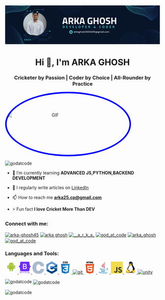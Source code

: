 ![logo](https://github.com/Godatcode/Godatcode/blob/main/Green%20Simple%20Manager%20LinkedIn%20Banner.png)
<h1 align="center">Hi 👋, I'm ARKA GHOSH</h1>
<h3 align="center">Cricketer by Passion | Coder by Choice | All-Rounder by Practice</h3>
<div align="center" style="width: 400px; height: 200px; border-radius: 50%; overflow: hidden; border: 5px solid blue; display: flex; justify-content: center; align-items: center;">
  <img src="https://i.pinimg.com/originals/ef/09/36/ef0936558e58d6bebf73fee2ae895fe3.gif" alt="GIF" style="width: 300px; height: auto; transform: translate(-50px, -30px);">
</div>
<p align="left"> <img src="https://komarev.com/ghpvc/?username=godatcode&label=Profile%20views&color=0e75b6&style=flat" alt="godatcode" /> </p>

- 🌱 I’m currently learning **ADVANCED JS,PYTHON,BACKEND DEVELOPMENT**

- 📝 I regularly write articles on [LinkedIn](https://www.linkedin.com/in/arka04/)

- 📫 How to reach me **arka25.cp@gmail.com**

- ⚡ Fun fact **I love Cricket More Than DEV**

<h3 align="left">Connect with me:</h3>
<p align="left">
<a href="https://linkedin.com/in/arka-ghosh45" target="blank"><img align="center" src="https://raw.githubusercontent.com/rahuldkjain/github-profile-readme-generator/master/src/images/icons/Social/linked-in-alt.svg" alt="arka-ghosh45" height="30" width="40" /></a>
<a href="https://fb.com/arka ghosh" target="blank"><img align="center" src="https://raw.githubusercontent.com/rahuldkjain/github-profile-readme-generator/master/src/images/icons/Social/facebook.svg" alt="arka ghosh" height="30" width="40" /></a>
<a href="https://instagram.com/__a_r_k_a_" target="blank"><img align="center" src="https://raw.githubusercontent.com/rahuldkjain/github-profile-readme-generator/master/src/images/icons/Social/instagram.svg" alt="__a_r_k_a_" height="30" width="40" /></a>
<a href="https://www.codechef.com/users/god_at_code" target="blank"><img align="center" src="https://cdn.jsdelivr.net/npm/simple-icons@3.1.0/icons/codechef.svg" alt="god_at_code" height="30" width="40" /></a>
<a href="https://codeforces.com/profile/arka_ghosh" target="blank"><img align="center" src="https://raw.githubusercontent.com/rahuldkjain/github-profile-readme-generator/master/src/images/icons/Social/codeforces.svg" alt="arka_ghosh" height="30" width="40" /></a>
<a href="https://www.leetcode.com/god_at_code" target="blank"><img align="center" src="https://raw.githubusercontent.com/rahuldkjain/github-profile-readme-generator/master/src/images/icons/Social/leet-code.svg" alt="god_at_code" height="30" width="40" /></a>
</p>

<h3 align="left">Languages and Tools:</h3>
<p align="left"> <a href="https://developer.android.com" target="_blank" rel="noreferrer"> <img src="https://raw.githubusercontent.com/devicons/devicon/master/icons/android/android-original-wordmark.svg" alt="android" width="40" height="40"/> </a> <a href="https://getbootstrap.com" target="_blank" rel="noreferrer"> <img src="https://raw.githubusercontent.com/devicons/devicon/master/icons/bootstrap/bootstrap-plain-wordmark.svg" alt="bootstrap" width="40" height="40"/> </a> <a href="https://www.cprogramming.com/" target="_blank" rel="noreferrer"> <img src="https://raw.githubusercontent.com/devicons/devicon/master/icons/c/c-original.svg" alt="c" width="40" height="40"/> </a> <a href="https://www.w3schools.com/cpp/" target="_blank" rel="noreferrer"> <img src="https://raw.githubusercontent.com/devicons/devicon/master/icons/cplusplus/cplusplus-original.svg" alt="cplusplus" width="40" height="40"/> </a> <a href="https://www.w3schools.com/css/" target="_blank" rel="noreferrer"> <img src="https://raw.githubusercontent.com/devicons/devicon/master/icons/css3/css3-original-wordmark.svg" alt="css3" width="40" height="40"/> </a> <a href="https://git-scm.com/" target="_blank" rel="noreferrer"> <img src="https://www.vectorlogo.zone/logos/git-scm/git-scm-icon.svg" alt="git" width="40" height="40"/> </a> <a href="https://www.w3.org/html/" target="_blank" rel="noreferrer"> <img src="https://raw.githubusercontent.com/devicons/devicon/master/icons/html5/html5-original-wordmark.svg" alt="html5" width="40" height="40"/> </a> <a href="https://www.java.com" target="_blank" rel="noreferrer"> <img src="https://raw.githubusercontent.com/devicons/devicon/master/icons/java/java-original.svg" alt="java" width="40" height="40"/> </a> <a href="https://developer.mozilla.org/en-US/docs/Web/JavaScript" target="_blank" rel="noreferrer"> <img src="https://raw.githubusercontent.com/devicons/devicon/master/icons/javascript/javascript-original.svg" alt="javascript" width="40" height="40"/> </a> <a href="https://www.linux.org/" target="_blank" rel="noreferrer"> <img src="https://raw.githubusercontent.com/devicons/devicon/master/icons/linux/linux-original.svg" alt="linux" width="40" height="40"/> </a> <a href="https://unity.com/" target="_blank" rel="noreferrer"> <img src="https://www.vectorlogo.zone/logos/unity3d/unity3d-icon.svg" alt="unity" width="40" height="40"/> </a> </p>

<p><img align="left" src="https://github-readme-stats.vercel.app/api/top-langs?username=godatcode&show_icons=true&locale=en&layout=compact" alt="godatcode" /></p>

<p>&nbsp;<img align="center" src="https://github-readme-stats.vercel.app/api?username=godatcode&show_icons=true&locale=en" alt="godatcode" /></p>

<p><img align="center" src="https://github-readme-streak-stats.herokuapp.com/?user=godatcode&" alt="godatcode" /></p>

